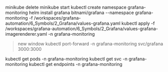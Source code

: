 minikube delete
minikube start
kubectl create namespace grafana-monitoring
helm install grafana bitnami/grafana --namespace grafana-monitoring -f /workspaces/grafana-automation/6_Symbols/2_Grafana/values-grafana.yaml
kubectl apply -f /workspaces/grafana-automation/6_Symbols/2_Grafana/values-grafana-imagerenderer.yaml -n grafana-monitoring 

> new window
kubectl port-forward -n grafana-monitoring svc/grafana 3000:3000

kubectl get pods -n grafana-monitoring
kubectl get svc -n grafana-monitoring
kubectl get endpoints -n grafana-monitoring